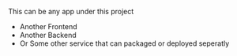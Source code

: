 This can be any app under this project
- Another Frontend
- Another Backend
- Or Some other service that can packaged or deployed seperatly
